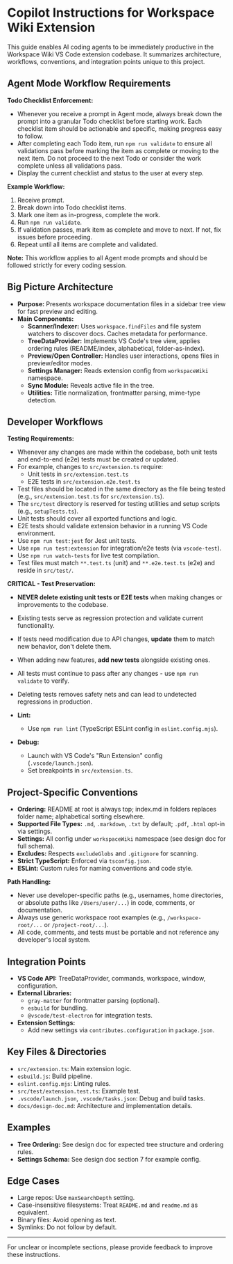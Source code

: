 # Copilot Instructions for Workspace Wiki Extension

This guide enables AI coding agents to be immediately productive in the Workspace Wiki VS Code extension codebase. It summarizes architecture, workflows, conventions, and integration points unique to this project.

## Agent Mode Workflow Requirements

**Todo Checklist Enforcement:**

- Whenever you receive a prompt in Agent mode, always break down the prompt into a granular Todo checklist before starting work. Each checklist item should be actionable and specific, making progress easy to follow.
- After completing each Todo item, run `npm run validate` to ensure all validations pass before marking the item as complete or moving to the next item. Do not proceed to the next Todo or consider the work complete unless all validations pass.
- Display the current checklist and status to the user at every step.

**Example Workflow:**

1. Receive prompt.
2. Break down into Todo checklist items.
3. Mark one item as in-progress, complete the work.
4. Run `npm run validate`.
5. If validation passes, mark item as complete and move to next. If not, fix issues before proceeding.
6. Repeat until all items are complete and validated.

**Note:** This workflow applies to all Agent mode prompts and should be followed strictly for every coding session.

## Big Picture Architecture

- **Purpose:** Presents workspace documentation files in a sidebar tree view for fast preview and editing.
- **Main Components:**
    - **Scanner/Indexer:** Uses `workspace.findFiles` and file system watchers to discover docs. Caches metadata for performance.
    - **TreeDataProvider:** Implements VS Code's tree view, applies ordering rules (README/index, alphabetical, folder-as-index).
    - **Preview/Open Controller:** Handles user interactions, opens files in preview/editor modes.
    - **Settings Manager:** Reads extension config from `workspaceWiki` namespace.
    - **Sync Module:** Reveals active file in the tree.
    - **Utilities:** Title normalization, frontmatter parsing, mime-type detection.

## Developer Workflows

**Testing Requirements:**

- Whenever any changes are made within the codebase, both unit tests and end-to-end (e2e) tests must be created or updated.
- For example, changes to `src/extension.ts` require:
    - Unit tests in `src/extension.test.ts`
    - E2E tests in `src/extension.e2e.test.ts`
- Test files should be located in the same directory as the file being tested (e.g., `src/extension.test.ts` for `src/extension.ts`).
- The `src/test` directory is reserved for testing utilities and setup scripts (e.g., `setupTests.ts`).
- Unit tests should cover all exported functions and logic.
- E2E tests should validate extension behavior in a running VS Code environment.
- Use `npm run test:jest` for Jest unit tests.
- Use `npm run test:extension` for integration/e2e tests (via `vscode-test`).
- Use `npm run watch-tests` for live test compilation.
- Test files must match `**.test.ts` (unit) and `**.e2e.test.ts` (e2e) and reside in `src/test/`.

**CRITICAL - Test Preservation:**

- **NEVER delete existing unit tests or E2E tests** when making changes or improvements to the codebase.
- Existing tests serve as regression protection and validate current functionality.
- If tests need modification due to API changes, **update** them to match new behavior, don't delete them.
- When adding new features, **add new tests** alongside existing ones.
- All tests must continue to pass after any changes - use `npm run validate` to verify.
- Deleting tests removes safety nets and can lead to undetected regressions in production.

- **Lint:**
    - Use `npm run lint` (TypeScript ESLint config in `eslint.config.mjs`).
- **Debug:**
    - Launch with VS Code's "Run Extension" config (`.vscode/launch.json`).
    - Set breakpoints in `src/extension.ts`.

## Project-Specific Conventions

- **Ordering:** README at root is always top; index.md in folders replaces folder name; alphabetical sorting elsewhere.
- **Supported File Types:** `.md`, `.markdown`, `.txt` by default; `.pdf`, `.html` opt-in via settings.
- **Settings:** All config under `workspaceWiki` namespace (see design doc for full schema).
- **Excludes:** Respects `excludeGlobs` and `.gitignore` for scanning.
- **Strict TypeScript:** Enforced via `tsconfig.json`.
- **ESLint:** Custom rules for naming conventions and code style.

**Path Handling:**

- Never use developer-specific paths (e.g., usernames, home directories, or absolute paths like `/Users/user/...`) in code, comments, or documentation.
- Always use generic workspace root examples (e.g., `/workspace-root/...` or `/project-root/...`).
- All code, comments, and tests must be portable and not reference any developer's local system.

## Integration Points

- **VS Code API:** TreeDataProvider, commands, workspace, window, configuration.
- **External Libraries:**
    - `gray-matter` for frontmatter parsing (optional).
    - `esbuild` for bundling.
    - `@vscode/test-electron` for integration tests.
- **Extension Settings:**
    - Add new settings via `contributes.configuration` in `package.json`.

## Key Files & Directories

- `src/extension.ts`: Main extension logic.
- `esbuild.js`: Build pipeline.
- `eslint.config.mjs`: Linting rules.
- `src/test/extension.test.ts`: Example test.
- `.vscode/launch.json`, `.vscode/tasks.json`: Debug and build tasks.
- `docs/design-doc.md`: Architecture and implementation details.

## Examples

- **Tree Ordering:** See design doc for expected tree structure and ordering rules.
- **Settings Schema:** See design doc section 7 for example config.

## Edge Cases

- Large repos: Use `maxSearchDepth` setting.
- Case-insensitive filesystems: Treat `README.md` and `readme.md` as equivalent.
- Binary files: Avoid opening as text.
- Symlinks: Do not follow by default.

---

For unclear or incomplete sections, please provide feedback to improve these instructions.
